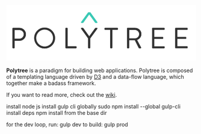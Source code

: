 ![Polytree](polytree.png)

**Polytree** is a paradigm for building web applications.  Polytree is composed of a templating language driven by [D3](http://d3js.org/) and a data-flow language, which together make a badass framework.

If you want to read more, check out the [wiki](https://github.com/quatrano/polytree/wiki).

install node js
install gulp cli globally
	sudo npm install --global gulp-cli
install deps
	npm install from the base dir

for the dev loop, run:
	gulp dev
to build:
	gulp prod
